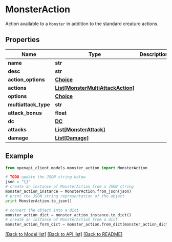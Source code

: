 # MonsterAction

Action available to a `Monster` in addition to the standard creature actions.

## Properties
Name | Type | Description | Notes
------------ | ------------- | ------------- | -------------
**name** | **str** |  | [optional] 
**desc** | **str** |  | [optional] 
**action_options** | [**Choice**](Choice.md) |  | [optional] 
**actions** | [**List[MonsterMultiAttackAction]**](MonsterMultiAttackAction.md) |  | [optional] 
**options** | [**Choice**](Choice.md) |  | [optional] 
**multiattack_type** | **str** |  | [optional] 
**attack_bonus** | **float** |  | [optional] 
**dc** | [**DC**](DC.md) |  | [optional] 
**attacks** | [**List[MonsterAttack]**](MonsterAttack.md) |  | [optional] 
**damage** | [**List[Damage]**](Damage.md) |  | [optional] 

## Example

```python
from openapi_client.models.monster_action import MonsterAction

# TODO update the JSON string below
json = "{}"
# create an instance of MonsterAction from a JSON string
monster_action_instance = MonsterAction.from_json(json)
# print the JSON string representation of the object
print MonsterAction.to_json()

# convert the object into a dict
monster_action_dict = monster_action_instance.to_dict()
# create an instance of MonsterAction from a dict
monster_action_form_dict = monster_action.from_dict(monster_action_dict)
```
[[Back to Model list]](../README.md#documentation-for-models) [[Back to API list]](../README.md#documentation-for-api-endpoints) [[Back to README]](../README.md)


